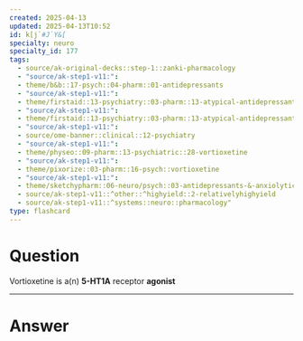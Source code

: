 ```yaml
---
created: 2025-04-13
updated: 2025-04-13T10:52
id: k[j`#J`Y&[
specialty: neuro
specialty_id: 177
tags:
  - source/ak-original-decks::step-1::zanki-pharmacology
  - "source/ak-step1-v11:": 
  - theme/b&b::17-psych::04-pharm::01-antidepressants
  - "source/ak-step1-v11:": 
  - theme/firstaid::13-psychiatry::03-pharm::13-atypical-antidepressants
  - "source/ak-step1-v11:": 
  - theme/firstaid::13-psychiatry::03-pharm::13-atypical-antidepressants::vortioxetine
  - "source/ak-step1-v11:": 
  - source/ome-banner::clinical::12-psychiatry
  - "source/ak-step1-v11:": 
  - theme/physeo::09-pharm::13-psychiatric::28-vortioxetine
  - "source/ak-step1-v11:": 
  - theme/pixorize::03-pharm::16-psych::vortioxetine
  - "source/ak-step1-v11:": 
  - theme/sketchypharm::06-neuro/psych::03-antidepressants-&-anxiolytics::04-bupropion,-mirtazapine,-trazodone
  - source/ak-step1-v11::^other::^highyield::2-relativelyhighyield
  - source/ak-step1-v11::^systems::neuro::pharmacology"
type: flashcard
---
```


# Question
Vortioxetine is a(n) **5-HT1A** receptor **agonist**

---

# Answer
